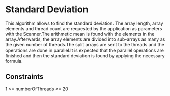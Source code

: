 # Standard Deviation

This algorithm allows to find the standard deviation. The array length, array elements and thread count are requested by the application as parameters with the Scanner.The arithmetic mean is found with the elements in the array.Afterwards, the array elements are divided into sub-arrays as many as the given number of threads.The split arrays are sent to the threads and the operations are done in parallel.It is expected that the parallel operations are finished and then the standard deviation is found by applying the necessary formula.

## Constraints

1 >= numberOfThreads <= 20







